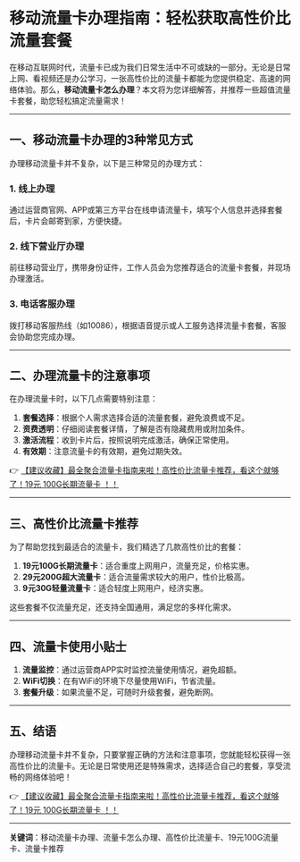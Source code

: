 # 移动流量卡办理指南：轻松获取高性价比流量套餐

在移动互联网时代，流量卡已成为我们日常生活中不可或缺的一部分。无论是日常上网、看视频还是办公学习，一张高性价比的流量卡都能为您提供稳定、高速的网络体验。那么，**移动流量卡怎么办理**？本文将为您详细解答，并推荐一些超值流量卡套餐，助您轻松搞定流量需求！

---

## 一、移动流量卡办理的3种常见方式

办理移动流量卡并不复杂，以下是三种常见的办理方式：

### 1. **线上办理**
通过运营商官网、APP或第三方平台在线申请流量卡，填写个人信息并选择套餐后，卡片会邮寄到家，方便快捷。

### 2. **线下营业厅办理**
前往移动营业厅，携带身份证件，工作人员会为您推荐适合的流量卡套餐，并现场办理激活。

### 3. **电话客服办理**
拨打移动客服热线（如10086），根据语音提示或人工服务选择流量卡套餐，客服会协助您完成办理。

---

## 二、办理流量卡的注意事项

在办理流量卡时，以下几点需要特别注意：

1. **套餐选择**：根据个人需求选择合适的流量套餐，避免浪费或不足。
2. **资费透明**：仔细阅读套餐详情，了解是否有隐藏费用或附加条件。
3. **激活流程**：收到卡片后，按照说明完成激活，确保正常使用。
4. **有效期**：注意流量卡的有效期，避免过期失效。

👉 [【建议收藏】最全聚合流量卡指南来啦！高性价比流量卡推荐，看这个就够了！19元 100G长期流量卡 ！！](https://bit.ly/Liuliangka)

---

## 三、高性价比流量卡推荐

为了帮助您找到最适合的流量卡，我们精选了几款高性价比的套餐：

1. **19元100G长期流量卡**：适合重度上网用户，流量充足，价格实惠。
2. **29元200G超大流量卡**：适合流量需求较大的用户，性价比极高。
3. **9元30G轻量流量卡**：适合轻度上网用户，经济实惠。

这些套餐不仅流量充足，还支持全国通用，满足您的多样化需求。

---

## 四、流量卡使用小贴士

1. **流量监控**：通过运营商APP实时监控流量使用情况，避免超额。
2. **WiFi切换**：在有WiFi的环境下尽量使用WiFi，节省流量。
3. **套餐升级**：如果流量不足，可随时升级套餐，避免断网。

---

## 五、结语

办理移动流量卡并不复杂，只要掌握正确的方法和注意事项，您就能轻松获得一张高性价比的流量卡。无论是日常使用还是特殊需求，选择适合自己的套餐，享受流畅的网络体验吧！

👉 [【建议收藏】最全聚合流量卡指南来啦！高性价比流量卡推荐，看这个就够了！19元 100G长期流量卡 ！！](https://bit.ly/Liuliangka)

---

**关键词**：移动流量卡办理、流量卡怎么办理、高性价比流量卡、19元100G流量卡、流量卡推荐